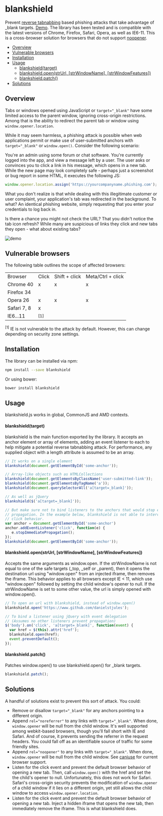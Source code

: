 # blankshield

Prevent [reverse tabnabbing](https://sites.google.com/site/bughunteruniversity/nonvuln/phishing-with-window-opener)
based phishing attacks that take advantage of _blank targets.
[Demo](http://danielstjules.github.io/blankshield/). The library has been tested
and is compatible with the latest versions of Chrome, Firefox, Safari, Opera,
as well as IE6-11. This is a cross-browser solution for browsers that do not
support [noopener](http://caniuse.com/#feat=rel-noopener).

* [Overview](#overview)
* [Vulnerable browsers](#vulnerable-browsers)
* [Installation](#installation)
* [Usage](#usage)
  * [blankshield(target)](#blankshieldtarget)
  * [blankshield.open(strUrl, \[strWindowName\], \[strWindowFeatures\])](#blankshieldopenstrurl-strwindowname-strwindowfeatures)
  * [blankshield.patch()](#blankshieldpatch)
* [Solutions](#solutions)

## Overview

Tabs or windows opened using JavaScript or `target="_blank"` have some limited
access to the parent window, ignoring cross-origin restrictions. Among that
is the ability to redirect the parent tab or window using
`window.opener.location`.

While it may seem harmless, a phishing attack is possible when web applications
permit or make use of user-submitted anchors with `target="_blank"` or
`window.open()`. Consider the following scenario:

You're an admin using some forum or chat software. You're currently logged
into the app, and view a message left by a user. The user asks or convinces
you to click a link in his message, which opens in a new tab. While the new
page may look completely safe - perhaps just a screenshot or bug report in some
HTML, it executes the following JS:

``` JavaScript
window.opener.location.assign('https://yourcompanyname.phishing.com');
```

What you don't realize is that while dealing with this illegitimate customer or
user complaint, your application's tab was redirected in the background. To
what? An identical phishing website, simply requesting that you enter your
credentials to log back in.

Is there a chance you might not check the URL? That you didn't notice the tab
icon refresh? While many are suspicious of links they click and new tabs they
open - what about existing tabs?

![demo](http://danielstjules.com/github/blankshield-chrome-demo.gif)

## Vulnerable browsers

The following table outlines the scope of affected browsers:

<table>
  <tr>
    <td>Browser</td>
    <td>Click</td>
    <td>Shift + click</td>
    <td>Meta/Ctrl + click</td>
  </tr>
  <tr>
    <td>Chrome 40</td>
    <td>x</td>
    <td>x</td>
    <td>x</td>
  </tr>
  <tr>
    <td>Firefox 34</td>
    <td></td>
    <td></td>
    <td></td>
  </tr>
  <tr>
    <td>Opera 26</td>
    <td>x</td>
    <td>x</td>
    <td>x</td>
  </tr>
  <tr>
    <td>Safari 7, 8</td>
    <td>x</td>
    <td></td>
    <td></td>
  </tr>
  <tr>
    <td>IE6...11</td>
    <td colspan="3"><sup>[1]</sup></td>
  </tr>
</table>

<sup>[1]</sup> IE is not vulnerable to the attack by default. However, this can
change depending on security zone settings.

## Installation

The library can be installed via npm:

``` bash
npm install --save blankshield
```

Or using bower:

``` bash
bower install blankshield
```

## Usage

blankshield.js works in global, CommonJS and AMD contexts.

#### blankshield(target)

blankshield is the main function exported by the library. It accepts an
anchor element or array of elements, adding an event listener to each to
help mitigate a potential reverse tabnabbing attack. For performance, any
supplied object with a length attribute is assumed to be an array.

``` JavaScript
// It works on a single element
blankshield(document.getElementById('some-anchor'));

// Array-like objects such as HTMLCollections
blankshield(document.getElementsByClassName('user-submitted-link'));
blankshield(document.getElementsByTagName('a'));
blankshield(document.querySelectorAll('a[target=_blank]'));

// As well as jQuery
blankshield($('a[target=_blank]'));

// But make sure not to bind listeners to the anchors that would stop event
// propagation. In the example below, blankshield is not able to intercept the
// click behavior.
var anchor = document.getElementById('some-anchor')
anchor.addEventListener('click', function(e) {
   e.stopImmediatePropagation();
});
blankshield(document.getElementById('some-anchor'));
```

#### blankshield.open(strUrl, \[strWindowName\], \[strWindowFeatures\])

Accepts the same arguments as window.open. If the strWindowName is not
equal to one of the safe targets (_top, _self or _parent), then it opens
the destination url using "window.open" from an injected iframe, then
removes the iframe. This behavior applies to all browsers except IE < 11,
which use "window.open" followed by setting the child window's opener to
null. If the strWindowName is set to some other value, the url is simply
opened with window.open().

``` JavaScript
// To open an url with blankshield, instead of window.open()
blankshield.open('https://www.github.com/danielstjules');

// To bind a listener using jQuery with event delegation
// (Assumes no other listeners prevent propagation)
$('body').on('click', 'a[target=_blank]', function(event) {
  var href = $(this).attr('href');
  blankshield.open(href);
  event.preventDefault();
});
```

#### blankshield.patch()

Patches window.open() to use blankshield.open() for _blank targets.

``` JavaScript
blankshield.patch();
```

## Solutions

A handful of solutions exist to prevent this sort of attack. You could:

* Remove or disallow `target="_blank"` for any anchors pointing to a
  different origin.
* Append `rel="noreferrer"` to any links with `target="_blank"`. When done,
  `window.opener` will be null from the child window. It's well supported among
  webkit-based browsers, though you'll fall short with IE and Safari. And of
  course, it prevents sending the referrer in the request headers. You could
  fall off as an identifiable source of traffic for some friendly sites.
* Append `rel="noopener"` to any links with `target="_blank"`. When done,
  `window.opener` will be null from the child window. See
  [caniuse](http://caniuse.com/#feat=rel-noopener) for current browser support.
* Listen for the click event and prevent the default browser behavior of
  opening a new tab. Then, call `window.open()` with the href and set the
  the child's opener to null. Unfortunately, this does not work for Safari.
  Safari's cross-origin security prevents the modification of `window.opener` of a
  child window if it lies on a different origin, yet still allows the child
  window to access `window.opener.location`.
* Listen for the click event and prevent the default browser behavior of
  opening a new tab. Inject a hidden iframe that opens the new tab, then
  immediately remove the iframe. This is what blankshield does.
